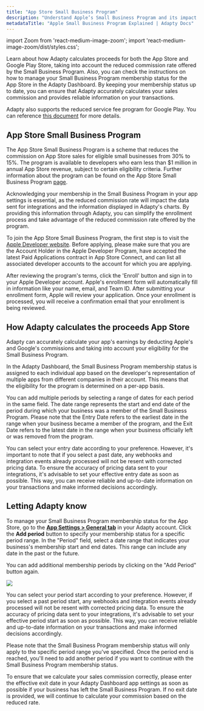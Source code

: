 ```yaml
---
title: "App Store Small Business Program"
description: "Understand Apple’s Small Business Program and its impact on revenue."
metadataTitle: "Apple Small Business Program Explained | Adapty Docs"
---
```


import Zoom from 'react-medium-image-zoom';
import 'react-medium-image-zoom/dist/styles.css';

Learn about how Adapty calculates proceeds for both the App Store and Google Play Store, taking into account the reduced commission rate offered by the Small Business Program. Also, you can check the instructions on how to manage your Small Business Program membership status for the App Store in the Adapty Dashboard. By keeping your membership status up to date, you can ensure that Adapty accurately calculates your sales commission and provides reliable information on your transactions. 

Adapty also supports the reduced service fee program for Google Play. You can reference [this document](google-reduced-service-fee) for more details.

## App Store Small Business Program

The App Store Small Business Program is a scheme that reduces the commission on App Store sales for eligible small businesses from 30% to 15%. The program is available to developers who earn less than $1 million in annual App Store revenue, subject to certain eligibility criteria. Further information about the program can be found on the App Store Small Business Program [page](https://developer.apple.com/app-store/small-business-program/).

Acknowledging your membership in the Small Business Program in your app settings is essential, as the reduced commission rate will impact the data sent for integrations and the information displayed in Adapty's charts. By providing this information through Adapty, you can simplify the enrollment process and take advantage of the reduced commission rate offered by the program.

To join the App Store Small Business Program, the first step is to visit the [Apple Developer website](https://developer.apple.com/app-store/small-business-program/). Before applying, please make sure that you are the Account Holder in the Apple Developer Program, have accepted the latest Paid Applications contract in App Store Connect, and can list all associated developer accounts to the account for which you are applying.

After reviewing the program's terms, click the 'Enroll' button and sign in to your Apple Developer account. Apple's enrollment form will automatically fill in information like your name, email, and Team ID. After submitting your enrollment form, Apple will review your application. Once your enrollment is processed, you will receive a confirmation email that your enrollment is being reviewed.

## How Adapty calculates the proceeds App Store

Adapty can accurately calculate your app's earnings by deducting Apple's and Google's commissions and taking into account your eligibility for the Small Business Program.

In the Adapty Dashboard, the Small Business Program membership status is assigned to each individual app based on the developer's representation of multiple apps from different companies in their account. This means that the eligibility for the program is determined on a per-app basis.

You can add multiple periods by selecting a range of dates for each period in the same field. The date range represents the start and end date of the period during which your business was a member of the Small Business Program. Please note that the Entry Date refers to the earliest date in the range when your business became a member of the program, and the Exit Date refers to the latest date in the range when your business officially left or was removed from the program.

You can select your entry date according to your preference. However, it's important to note that if you select a past date, any webhooks and integration events already processed will not be resent with corrected pricing data. To ensure the accuracy of pricing data sent to your integrations, it's advisable to set your effective entry date as soon as possible. This way, you can receive reliable and up-to-date information on your transactions and make informed decisions accordingly.

## Letting Adapty know

To manage your Small Business Program membership status for the App Store, go to the [**App Settings > General tab**](https://app.adapty.io/account) in your Adapty account. Click the **Add period** button to specify your membership status for a specific period range. In the "Period" field, select a date range that indicates your business's membership start and end dates. This range can include any date in the past or the future.

You can add additional membership periods by clicking on the "Add Period" button again.


<Zoom>
  <img src={require('./img/65d9968-CleanShot_2023-04-11_at_15.00.482x.webp').default}
  style={{
    border: '1px solid #727272', /* border width and color */
    width: '700px', /* image width */
    display: 'block', /* for alignment */
    margin: '0 auto' /* center alignment */
  }}
/>
</Zoom>





You can select your period start according to your preference. However, if you select a past period start, any webhooks and integration events already processed will not be resent with corrected pricing data. To ensure the accuracy of pricing data sent to your integrations, it's advisable to set your effective period start as soon as possible. This way, you can receive reliable and up-to-date information on your transactions and make informed decisions accordingly.

Please note that the Small Business Program membership status will only apply to the specific period range you've specified. Once the period end is reached, you'll need to add another period if you want to continue with the Small Business Program membership status.

To ensure that we calculate your sales commission correctly, please enter the effective exit date in your Adapty Dashboard app settings as soon as possible if your business has left the Small Business Program. If no exit date is provided, we will continue to calculate your commission based on the reduced rate.